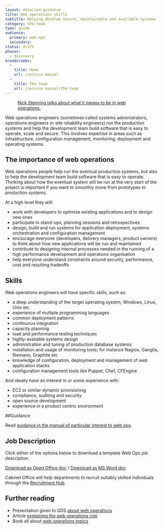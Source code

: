 ```yaml
---
layout: detailed-guidance
title: Web operations skills
subtitle: Helping develop secure, maintainable and available systems
category: the-team
type: guide
audience:
  primary: web-ops
  secondary:
status: draft
phases:
  - discovery
breadcrumbs:
  -
    title: Home
    url: /service-manual
  -
    title: The team
    url: /service-manual/the-team
---
```


<figure class="media-player-wrapper video"><a href="https://www.youtube.com/watch?v=qLR1LnxplAY">Nick Stenning talks about what it means to be in web operations.</a></figure>

Web operations engineers (sometimes called systems administrators, operations
engineers or site reliability engineers) run the production systems and help the development team build software that is easy to operate, scale and secure. This involves expertise in areas such as infrastructure, configuration management, monitoring, deployment and operating systems.

## The importance of web operations

Web operations people help run the eventual production systems, but also to help the development team build software that is easy to operate. Thinking about how the eventual system will be run at the very start of the project is important if you want to smoothly move from prototypes to production systems.

At a high level they will:

* work with developers to optimise existing applications and to design new ones
* participate in stand-ups, planning sessions and retrospectives
* design, build and run systems for application deployment, systems orchestration and configuration management
* encourage everyone (developers, delivery managers, product owners) to think about how new applications will be run and maintained
* contribute to designing internal processes needed in the running of a high performance development and operations organisation
* help everyone understand constraints around security, performance, cost and resulting tradeoffs

## Skills

Web operations engineers will have specific skills, such as:

* a deep understanding of the target operating system; Windows, Linux, Unix etc
* experience of multiple programming languages
* common deployment patterns
* continuous integration
* capacity planning
* load and performance testing techniques
* highly-available systems design
* administration and tuning of production database systems
* installation and usage of monitoring tools; for instance Nagios, Ganglia, Riemann, Graphite etc
* knowledge of configuration, deployment and management of web application stacks
* configuration management tools like Puppet, Chef, CFEngine

And ideally have an interest in or some experience with:

* EC2 or similar dynamic provisioning
* compliance, auditing and security
* open source development
* experience in a product centric environment

##Guidance

Read [guidance in the manual of particular interest to web ops](/service-manual/web-ops).

## Job Description

Click either of the options below to download a template Web Ops job description. 

[Download as Open Office doc](/service-manual/the-team/recruitment/WebOps-generic.odt) / [Download as MS Word doc](/service-manual/the-team/recruitment/WebOps-generic.docx) 

Cabinet Office will help departments to recruit suitably skilled individuals through the [Recruitment Hub](/service-manual/the-team/recruitment/hub.html).

## Further reading

* Presentation given to GDS [about web operations](http://www.slideshare.net/garethr/web-operations)
* Article [explaining the web operations role](http://omniti.com/seeds/what-is-web-operations)
* Book all about [web operations topics](http://shop.oreilly.com/product/0636920000136.do)

